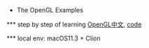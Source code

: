 * The OpenGL Examples

*** step by step of learning [OpenGL](https://learnopengl.com/)[中文](https://learnopengl-cn.github.io/), [code](https://github.com/JoeyDeVries/LearnOpenGL)

*** local env: macOS11.3 + Clion 
